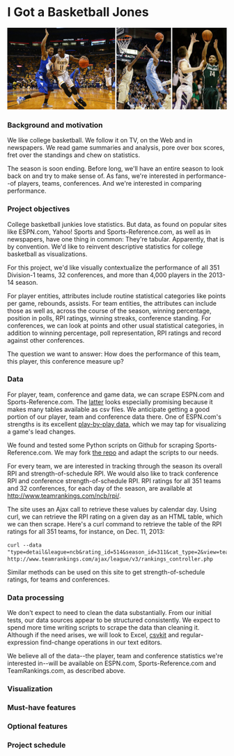 # I Got a Basketball Jones
![NCAA basketball](images/ncaa-bb.jpg)
### Background and motivation
We like college basketball. We follow it on TV, on the Web and in newspapers. We read game summaries and analysis, pore over box scores, fret over the standings and chew on statistics. 

The season is soon ending. Before long, we'll have an entire season to look back on and try to make sense of. As fans, we're interested in performance--of players, teams, conferences. And we're interested in comparing performance.

### Project objectives
College basketball junkies love statistics. But data, as found on popular sites like ESPN.com, Yahoo! Sports and Sports-Reference.com, as well as in newspapers, have one thing in common: They're tabular. Apparently, that is by convention. We'd like to reinvent descriptive statistics for college basketball as visualizations.

For this project, we'd like visually contextualize the performance of all 351 Division-1 teams, 32 conferences, and more than 4,000 players in the 2013-14 season. 

For player entities, attributes include routine statistical categories like points per game, rebounds, assists. For team entities, the attributes can include those as well as, across the course of the season, winning percentage, position in polls, RPI ratings, winning streaks, conference standing. For conferences, we can look at points and other usual statistical categories, in addition to winning percentage, poll representation, RPI ratings and record against other conferences.

The question we want to answer: How does the performance of this team, this player, this conference measure up?

### Data
For player, team, conference and game data, we can scrape ESPN.com and Sports-Reference.com. The [latter](http://www.sports-reference.com/cbb/schools/) looks especially promising because it makes many tables available as csv files. We anticipate getting a good portion of our player, team and conference data there. One of ESPN.com's strengths is its excellent [play-by-play data](http://espn.go.com/ncb/playbyplay?gameId=400543735), which we may tap for visualizing a game's lead changes. 

We found and tested some Python scripts on Github for scraping Sports-Reference.com. We may fork [the repo](https://github.com/yankovai/College-Basketball-Prediction) and adapt the scripts to our needs.

For every team, we are interested in tracking through the season its overall RPI and strength-of-schedule RPI. We would also like to track conference RPI and conference strength-of-schedule RPI. RPI ratings for all 351 teams and 32 conferences, for each day of the season, are available at http://www.teamrankings.com/ncb/rpi/.

The site uses an Ajax call to retrieve these values by calendar day. Using curl, we can retrieve the RPI rating on a given day as an HTML table, which we can then scrape. Here's a curl command to retrieve the table of the RPI ratings for all 351 teams, for instance, on Dec. 11, 2013:

    curl --data "type=detail&league=ncb&rating_id=514&season_id=311&cat_type=2&view=team_v2&view_type=team&table_view=team_v2&force_period_id=&is_rpi_ranking=1&date=12%2F11%2F2013" http://www.teamrankings.com/ajax/league/v3/rankings_controller.php

Similar methods can be used on this site to get strength-of-schedule ratings, for teams and conferences.

### Data processing
We don't expect to need to clean the data substantially. From our initial tests, our data sources appear to be structured consistently. We expect to spend more time writing scripts to scrape the data than cleaning it. Although if the need arises, we will look to Excel, [csvkit](http://csvkit.readthedocs.org/en/latest/) and regular-expression find-change operations in our text editors.

We believe all of the data--the player, team and conference statistics we're interested in--will be available on ESPN.com, Sports-Reference.com and TeamRankings.com, as described above. 

### Visualization

### Must-have features

### Optional features

### Project schedule

